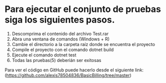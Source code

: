# Para ejecutar el conjunto de pruebas siga los siguientes pasos.

1. Descomprima el contenido del archivo Test.rar
2. Abra una ventana de comandos (Windows + R)
3. Cambie el directorio a la carpeta raíz donde se encuentra el proyecto
4. Compile el proyecto con el comando dotnet build
5. Ejecute el comando dotnet test
6. Todas las pruebas(5) deberián ser exitosas

Para ver el código en GitHub puede hacerlo desde el siguiente link:
(https://github.com/alexis78504836/BasicBilling/tree/master)


